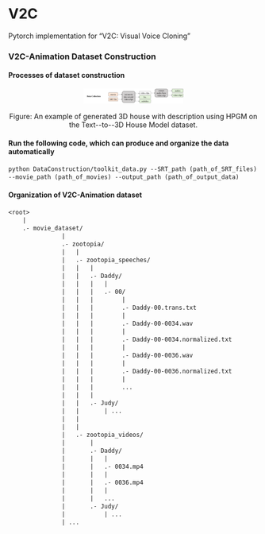 # V2C
Pytorch implementation for “V2C: Visual Voice Cloning”

### V2C-Animation Dataset Construction

#### Processes of dataset construction

<p align="center">
<img src="./images/data_collection.png" alt="example" width="40%">
</p>
<p align="center">
Figure: An example of generated 3D house with description using HPGM on the Text--to--3D House Model dataset.
</p>

#### Run the following code, which can produce and organize the data automatically
```
python DataConstruction/toolkit_data.py --SRT_path (path_of_SRT_files) --movie_path (path_of_movies) --output_path (path_of_output_data)
```
#### Organization of V2C-Animation dataset
```
<root>
    |
    .- movie_dataset/
               |
               .- zootopia/
               |   |
               |   .- zootopia_speeches/
               |   |   |
	           |   |   .- Daddy/
	           |   |   |   |
	           |   |   |   .- 00/
	           |   |   |        |
	           |   |   |        .- Daddy-00.trans.txt
	           |   |   |        |    
	           |   |   |        .- Daddy-00-0034.wav
	           |   |   |        |
	           |   |   |        .- Daddy-00-0034.normalized.txt
	           |   |   |        |
	           |   |   |        .- Daddy-00-0036.wav
	           |   |   |    	|
	           |   |   |    	.- Daddy-00-0036.normalized.txt
	           |   |   |    	|
	           |   |   |        ...
	           |   |   |
	           |   |   .- Judy/
	           |   |       | ...
	           |   |	               
               |   |
               |   .- zootopia_videos/
               |       |
               |       .- Daddy/
               |       |   |
               |       |   .- 0034.mp4
               |       |   |
               |       |   .- 0036.mp4
               |       |   |
               |       |   ...
               |       .- Judy/
               |           | ...
               | ...
```
